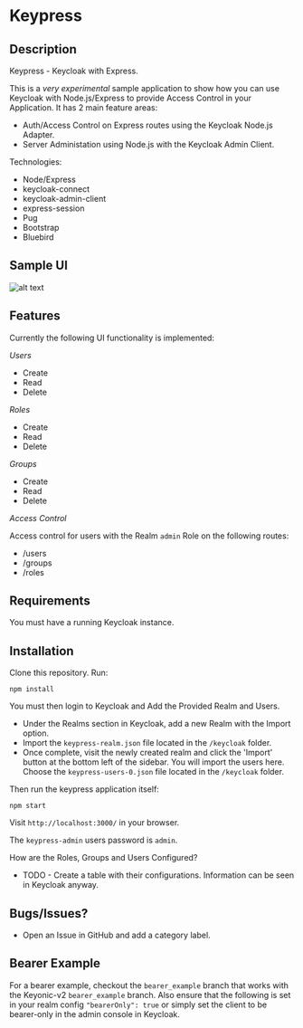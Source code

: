 # Keypress

## Description

Keypress - Keycloak with Express.

This is a *very experimental* sample application to show how you can use Keycloak with Node.js/Express to provide Access Control in your Application. It has 2 main feature areas:

* Auth/Access Control on Express routes using the Keycloak Node.js Adapter.
* Server Administation using Node.js with the Keycloak Admin Client.

Technologies:
* Node/Express
* keycloak-connect
* keycloak-admin-client
* express-session
* Pug
* Bootstrap
* Bluebird

## Sample UI

![alt text](images/keypress-users.png)

## Features
Currently the following UI functionality is implemented:

*Users*
* Create
* Read
* Delete

*Roles*
* Create
* Read
* Delete

*Groups*
* Create
* Read
* Delete

*Access Control*

Access control for users with the Realm `admin` Role on the following routes:
* /users
* /groups
* /roles

## Requirements

You must have a running Keycloak instance.

## Installation

Clone this repository. Run:

`npm install`

You must then login to Keycloak and Add the Provided Realm and Users.

* Under the Realms section in Keycloak, add a new Realm with the Import option.
* Import the `keypress-realm.json` file located in the `/keycloak` folder.
* Once complete, visit the newly created realm and click the 'Import' button at the bottom left of the sidebar. You will import the users here. Choose the `keypress-users-0.json` file located in the `/keycloak` folder.

Then run the keypress application itself:

`npm start`

Visit `http://localhost:3000/` in your browser.

The `keypress-admin` users password is `admin`.

How are the Roles, Groups and Users Configured?
* TODO - Create a table with their configurations. Information can be seen in Keycloak anyway.

## Bugs/Issues?
* Open an Issue in GitHub and add a category label.

## Bearer Example
For a bearer example, checkout the `bearer_example` branch that works with the Keyonic-v2 `bearer_example` branch. Also ensure that the following is set in your realm config `"bearerOnly": true` or simply set the client to be bearer-only in the admin console in Keycloak.
